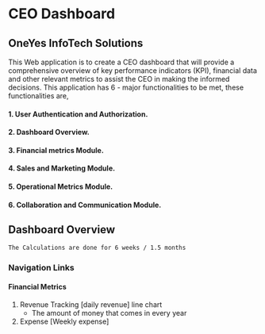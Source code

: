 # CEO Dashboard
## OneYes InfoTech Solutions
This Web application is to create a CEO dashboard that will provide a comprehensive overview of key performance indicators (KPI), financial data and other relevant metrics to assist the CEO in making the informed decisions. This application has 6 - major functionalities to be met, these functionalities are,

#### 1. User Authentication and Authorization.
#### 2. Dashboard Overview.
#### 3. Financial metrics Module.
#### 4. Sales and Marketing Module.
#### 5. Operational Metrics Module.
#### 6. Collaboration and Communication Module.

## Dashboard Overview
```
The Calculations are done for 6 weeks / 1.5 months
```
### Navigation Links
#### Financial Metrics
1. Revenue Tracking [daily revenue] line chart
   - The amount of money that comes in every year
2. Expense [Weekly expense] 